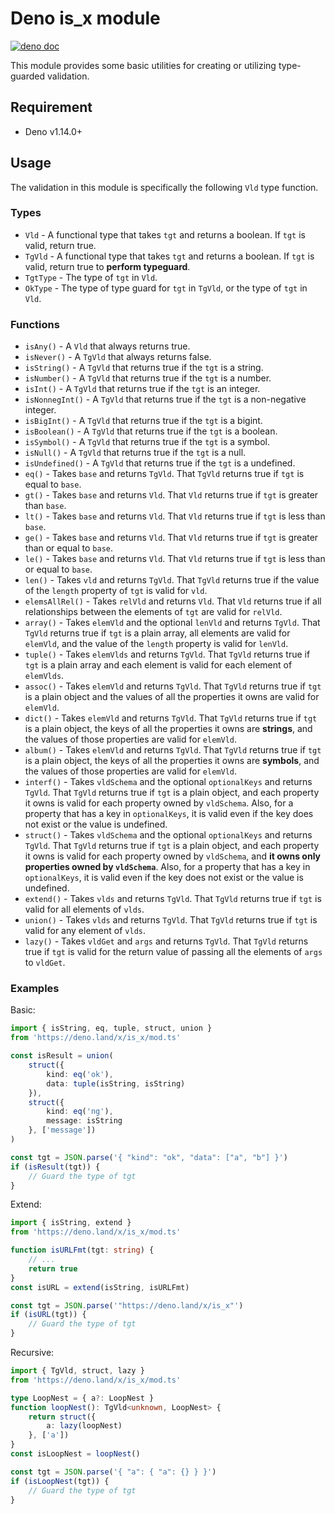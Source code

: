 # Deno is_x module

[![deno doc](https://doc.deno.land/badge.svg)](https://deno.land/x/is_x)

This module provides some basic utilities for creating or utilizing type-guarded validation.

## Requirement

- Deno v1.14.0+

## Usage

The validation in this module is specifically the following `Vld` type function.

### Types

- `Vld` - A functional type that takes `tgt` and returns a boolean. If `tgt` is valid, return true.
- `TgVld` - A functional type that takes `tgt` and returns a boolean. If `tgt` is valid, return true to **perform typeguard**.
- `TgtType` - The type of `tgt` in `Vld`.
- `OkType` - The type of type guard for `tgt` in `TgVld`, or the type of `tgt` in `Vld`.

### Functions

- `isAny()` - A `Vld` that always returns true.
- `isNever()` - A `TgVld` that always returns false.
- `isString()` - A `TgVld` that returns true if the `tgt` is a string.
- `isNumber()` - A `TgVld` that returns true if the `tgt` is a number.
- `isInt()` - A `TgVld` that returns true if the `tgt` is an integer.
- `isNonnegInt()` - A `TgVld` that returns true if the `tgt` is a non-negative integer.
- `isBigInt()` - A `TgVld` that returns true if the `tgt` is a bigint.
- `isBoolean()` - A `TgVld` that returns true if the `tgt` is a boolean.
- `isSymbol()` - A `TgVld` that returns true if the `tgt` is a symbol.
- `isNull()` - A `TgVld` that returns true if the `tgt` is a null.
- `isUndefined()` - A `TgVld` that returns true if the `tgt` is a undefined.
- `eq()` - Takes `base` and returns `TgVld`. That `TgVld` returns true if `tgt` is equal to `base`.
- `gt()` - Takes `base` and returns `Vld`. That `Vld` returns true if `tgt` is greater than `base`.
- `lt()` - Takes `base` and returns `Vld`. That `Vld` returns true if `tgt` is less than `base`.
- `ge()` - Takes `base` and returns `Vld`. That `Vld` returns true if `tgt` is greater than or equal to `base`.
- `le()` - Takes `base` and returns `Vld`. That `Vld` returns true if `tgt` is less than or equal to `base`.
- `len()` - Takes `vld` and returns `TgVld`. That `TgVld` returns true if the value of the `length` property of `tgt` is valid for `vld`.
- `elemsAllRel()` - Takes `relVld` and returns `Vld`. That `Vld` returns true if all relationships between the elements of `tgt` are valid for `relVld`.
- `array()` - Takes `elemVld` and the optional `lenVld` and returns `TgVld`. That `TgVld` returns true if `tgt` is a plain array, all elements are valid for `elemVld`, and the value of the `length` property is valid for `lenVld`.
- `tuple()` - Takes `elemVlds` and returns `TgVld`. That `TgVld` returns true if `tgt` is a plain array and each element is valid for each element of `elemVlds`.
- `assoc()` - Takes `elemVld` and returns `TgVld`. That `TgVld` returns true if `tgt` is a plain object and the values of all the properties it owns are valid for `elemVld`.
- `dict()` - Takes `elemVld` and returns `TgVld`. That `TgVld` returns true if `tgt` is a plain object, the keys of all the properties it owns are **strings**, and the values of those properties are valid for `elemVld`.
- `album()` - Takes `elemVld` and returns `TgVld`. That `TgVld` returns true if `tgt` is a plain object, the keys of all the properties it owns are **symbols**, and the values of those properties are valid for `elemVld`.
- `interf()` - Takes `vldSchema` and the optional `optionalKeys` and returns `TgVld`. That `TgVld` returns true if `tgt` is a plain object, and each property it owns is valid for each property owned by `vldSchema`. Also, for a property that has a key in `optionalKeys`, it is valid even if the key does not exist or the value is undefined.
- `struct()` - Takes `vldSchema` and the optional `optionalKeys` and returns `TgVld`. That `TgVld` returns true if `tgt` is a plain object, and each property it owns is valid for each property owned by `vldSchema`, and **it owns only properties owned by `vldSchema`**. Also, for a property that has a key in `optionalKeys`, it is valid even if the key does not exist or the value is undefined.
- `extend()` - Takes `vlds` and returns `TgVld`. That `TgVld` returns true if `tgt` is valid for all elements of `vlds`.
- `union()` - Takes `vlds` and returns `TgVld`. That `TgVld` returns true if `tgt` is valid for any element of `vlds`.
- `lazy()` - Takes `vldGet` and `args` and returns `TgVld`. That `TgVld` returns true if `tgt` is valid for the return value of passing all the elements of `args` to `vldGet`.

### Examples

Basic:

```ts
import { isString, eq, tuple, struct, union }
from 'https://deno.land/x/is_x/mod.ts'

const isResult = union(
    struct({
        kind: eq('ok'),
        data: tuple(isString, isString)
    }),
    struct({
        kind: eq('ng'),
        message: isString
    }, ['message'])
)

const tgt = JSON.parse('{ "kind": "ok", "data": ["a", "b"] }')
if (isResult(tgt)) {
    // Guard the type of tgt
}
```

Extend:

```ts
import { isString, extend }
from 'https://deno.land/x/is_x/mod.ts'

function isURLFmt(tgt: string) {
    // ...
    return true
}
const isURL = extend(isString, isURLFmt)

const tgt = JSON.parse('"https://deno.land/x/is_x"')
if (isURL(tgt)) {
    // Guard the type of tgt
}
```

Recursive:

```ts
import { TgVld, struct, lazy }
from 'https://deno.land/x/is_x/mod.ts'

type LoopNest = { a?: LoopNest }
function loopNest(): TgVld<unknown, LoopNest> {
    return struct({
        a: lazy(loopNest)
    }, ['a'])
}
const isLoopNest = loopNest()

const tgt = JSON.parse('{ "a": { "a": {} } }')
if (isLoopNest(tgt)) {
    // Guard the type of tgt
}
```
